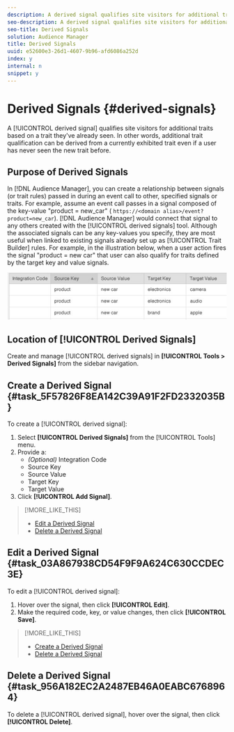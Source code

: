 ```yaml
---
description: A derived signal qualifies site visitors for additional traits based on a trait they've already seen. In other words, additional trait qualification can be derived from a currently exhibited trait even if a user has never seen the new trait before.
seo-description: A derived signal qualifies site visitors for additional traits based on a trait they've already seen. In other words, additional trait qualification can be derived from a currently exhibited trait even if a user has never seen the new trait before.
seo-title: Derived Signals
solution: Audience Manager
title: Derived Signals
uuid: e52600e3-26d1-4607-9b96-afd6086a252d
index: y
internal: n
snippet: y
---
```


# Derived Signals {#derived-signals}

A [!UICONTROL derived signal] qualifies site visitors for additional traits based on a trait they've already seen. In other words, additional trait qualification can be derived from a currently exhibited trait even if a user has never seen the new trait before.

<!-- 
c_tb_derived_signal.xml
 -->

## Purpose of Derived Signals

In [!DNL Audience Manager], you can create a relationship between signals (or trait rules) passed in during an event call to other, specified signals or traits. For example, assume an event call passes in a signal composed of the key-value "product = new_car" ( `https://<domain alias>/event?product=new_car`). [!DNL Audience Manager] would connect that signal to any others created with the [!UICONTROL derived signals] tool. Although the associated signals can be any key-values you specify, they are most useful when linked to existing signals already set up as [!UICONTROL Trait Builder] rules. For example, in the illustration below, when a user action fires the signal "product = new car" that user can also qualify for traits defined by the target key and value signals.

![](assets/derived_signal_example.png)

## Location of [!UICONTROL Derived Signals]

Create and manage [!UICONTROL derived signals] in **[!UICONTROL Tools > Derived Signals]** from the sidebar navigation.

## Create a Derived Signal {#task_5F57826F8EA142C39A91F2FD2332035B}

<!-- 
t_tb_create_derived.xml
 -->

To create a [!UICONTROL derived signal]:

1. Select **[!UICONTROL Derived Signals]** from the [!UICONTROL Tools] menu.
1. Provide a:
    * *(Optional)* Integration Code
    * Source Key
    * Source Value
    * Target Key
    * Target Value
1. Click **[!UICONTROL Add Signal]**.

>[!MORE_LIKE_THIS]
>
>* [Edit a Derived Signal](../c-features/derived-signals.md#task_03A867938CD54F9F9A624C630CCDEC3E)
>* [Delete a Derived Signal](../c-features/derived-signals.md#task_956A182EC2A2487EB46A0EABC6768964)

## Edit a Derived Signal {#task_03A867938CD54F9F9A624C630CCDEC3E}

<!-- 
t_tb_edit_derived.xml
-->

To edit a [!UICONTROL derived signal]:

1. Hover over the signal, then click **[!UICONTROL Edit]**.
1. Make the required code, key, or value changes, then click **[!UICONTROL Save]**.

>[!MORE_LIKE_THIS]
>
>* [Create a Derived Signal](../c-features/derived-signals.md#task_5F57826F8EA142C39A91F2FD2332035B)
>* [Delete a Derived Signal](../c-features/derived-signals.md#task_956A182EC2A2487EB46A0EABC6768964)

## Delete a Derived Signal {#task_956A182EC2A2487EB46A0EABC6768964}

<!-- 
t_tb_delete_derived.xml
-->

To delete a [!UICONTROL derived signal], hover over the signal, then click **[!UICONTROL Delete]**.
